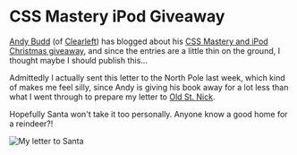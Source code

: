 # CSS Mastery iPod Giveaway

[Andy Budd](http://andybudd.com) (of [Clearleft](http://clearleft.com)) has blogged about his [CSS Mastery and iPod Christmas giveaway](http://www.andybudd.com/archives/2006/12/win_an_ipod_nano_with_css_mastery_this_christmas/index.php), and since the entries are a little thin on the ground, I thought maybe I should publish this...


<!--more-->

Admittedly I actually sent this letter to the North Pole last week, which kind of makes me feel silly, since Andy is giving his book away for a lot less than what I went through to prepare my letter to [Old St. Nick](http://www.new-life.net/st-nick.htm).

Hopefully Santa won't take it too personally. Anyone know a good home for a reindeer?!

![My letter to Santa](http://remysharp.com/wp-content/uploads/2006/12/my_letter_to_santa.jpg)